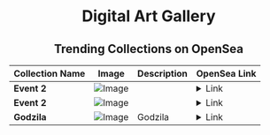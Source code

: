 <div align="center">

# Digital Art Gallery

## Trending Collections on OpenSea

| Collection Name                       | Image                                                                                     | Description                       | OpenSea Link                                                                                          |
|---------------------------------------|-------------------------------------------------------------------------------------------|-----------------------------------|--------------------------------------------------------------------------------------------------------|
| **Event 2** | ![Image](https://i.seadn.io/s/raw/files/20ac66a2146d22b8084ced167cd3cd5a.jpg?w=500&auto=format?w=200&auto=format) |  | <details><summary>Link</summary>[Event 2](https://opensea.io/collection/event-2-13201)</details> |
| **Event 2** | ![Image](https://i.seadn.io/s/raw/files/20ac66a2146d22b8084ced167cd3cd5a.jpg?w=500&auto=format?w=200&auto=format) |  | <details><summary>Link</summary>[Event 2](https://opensea.io/collection/event-2-13200)</details> |
| **Godzila** | ![Image](https://i.seadn.io/s/raw/files/71595cfd6ef14c1117a5c18a7455a4a6.png?w=500&auto=format?w=200&auto=format) | Godzila | <details><summary>Link</summary>[Godzila](https://opensea.io/collection/godzila-7)</details> |

</div>